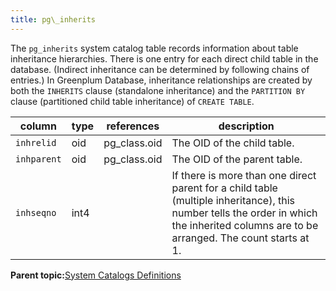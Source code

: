 ```yaml
---
title: pg\_inherits 
---
```


The `pg_inherits` system catalog table records information about table inheritance hierarchies. There is one entry for each direct child table in the database. \(Indirect inheritance can be determined by following chains of entries.\) In Greenplum Database, inheritance relationships are created by both the `INHERITS` clause \(standalone inheritance\) and the `PARTITION BY` clause \(partitioned child table inheritance\) of `CREATE TABLE`.

|column|type|references|description|
|------|----|----------|-----------|
|`inhrelid`|oid|pg\_class.oid|The OID of the child table.|
|`inhparent`|oid|pg\_class.oid|The OID of the parent table.|
|`inhseqno`|int4| |If there is more than one direct parent for a child table \(multiple inheritance\), this number tells the order in which the inherited columns are to be arranged. The count starts at 1.|

**Parent topic:**[System Catalogs Definitions](../system_catalogs/catalog_ref-html.html)

